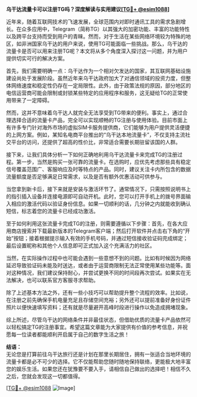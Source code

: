 **乌干达流量卡可以注册TG吗？深度解读与实用建议[[TG💪+ @esim1088](https://t.me/s/esim1088)]**

近年来，随着互联网技术的飞速发展，全球范围内对即时通讯工具的需求急剧增长。在众多应用中，Telegram（简称TG）以其强大的加密功能、丰富的功能特性以及跨平台支持而受到用户的青睐。然而，对于生活在某些网络环境较为特殊的地区，如非洲国家乌干达的用户来说，使用TG可能面临一些挑战。那么，乌干达的流量卡是否可以用来注册TG呢？本文将从多个角度深入探讨这一问题，并为用户提供切实可行的解决方案。

首先，我们需要明确一点：乌干达作为一个相对欠发达的国家，其互联网基础设施建设尚处于发展阶段。虽然近年来乌干达政府加大了对通信领域的投资力度，但整体网络速度和稳定性仍存在一定局限性。此外，由于政策法规的原因，部分地区的电信运营商可能会限制或封锁某些特定的应用程序和服务，这无疑给TG的正常使用带来了一定障碍。

然而，这并不意味着乌干达人就完全无法享受到TG带来的便利。事实上，通过合理选择合适的流量卡产品，完全可以实现顺畅的TG注册与使用体验。目前市面上有许多专门针对海外市场的虚拟SIM卡服务提供商，它们能够为用户提供灵活便捷的上网方案。例如，某知名电商平台推出的“乌干达本地流量卡”，不仅支持主流社交平台的访问，还提供了超高的性价比，非常适合需要长期驻留该国的人群。

接下来，让我们具体分析一下如何正确地利用乌干达流量卡来完成TG的注册过程。第一步，当然是购买一张可靠的流量卡。在选购时，应优先考虑那些具有稳定信号覆盖范围广、客服响应及时等特点的产品。同时，建议关注卡内所包含的数据流量额度是否足够满足日常需求，以及是否有额外优惠活动可供参与。

当您拿到新卡后，接下来就是安装与激活环节了。通常情况下，只需按照说明书上的指引插入设备并连接电源即可自动开机。此时，您可以打开手机上的拨号界面输入相应的激活代码以验证身份信息。如果一切顺利的话，几分钟之内就能收到确认短信，标志着您的流量卡已经成功激活。

至于如何利用这张流量卡完成TG的注册，则需要遵循以下步骤：首先，在各大应用商店搜索并下载最新版本的Telegram客户端；然后打开软件并点击右下角的“开始”按钮；接着根据提示输入有效的手机号码，并通过短信接收验证码完成绑定；最后设置昵称和其他个人信息即可正式加入这个充满活力的社区。

当然，在实际操作过程中也可能会遇到一些意想不到的问题。比如有时候因为网络延迟导致验证码未能及时送达，或者由于运营商限制无法正常使用某些功能等。面对这种情况，我们建议保持耐心，并尝试更换不同的时间段再次尝试。如果实在无法解决，也可以联系官方客服寻求帮助。

除了上述基本方法之外，还有一些小技巧可以帮助提升整个流程的效率。比如说，在注册之前先确保手机电量充足且存储空间充裕；另外还可以提前准备好身份证件照片以便快速填写资料；还有就是尽量避开高峰时段进行操作以免造成拥堵现象。

综上所述，尽管乌干达的网络条件并非最佳状态，但借助优质的流量卡产品依然可以轻松搞定TG的注册事宜。希望这篇文章能为大家提供有价值的参考信息，并祝愿每一位读者都能顺利开启属于自己的数字生活之旅！

**结语：**  
无论您是打算前往乌干达旅行还是计划在那里长期居住，拥有一张适合当地环境的流量卡都是必不可少的选择。它不仅能帮助您随时随地保持联络，更能极大地丰富您的娱乐生活。如果您还在犹豫要不要入手，请相信自己做出的选择吧！相信不久之后，您就会发现这一切都值得。

[[TG💪+ @esim1088](https://t.me/s/esim1088) ![Image](https://i.postimg.cc/4NQfJmqS/Snipaste-2025-05-13-00-14-12.png)]